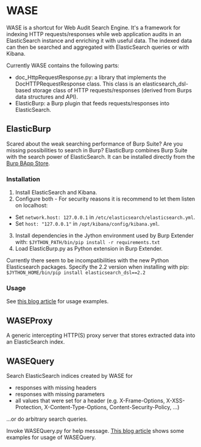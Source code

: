 # WASE

WASE is a shortcut for Web Audit Search Engine. It's a framework for indexing HTTP requests/responses while web
application audits in an ElasticSearch instance and enriching it with useful data. The indexed data can then be searched
and aggregated with ElasticSearch queries or with Kibana.

Currently WASE contains the following parts:

* doc\_HttpRequestResponse.py: a library that implements the DocHTTPRequestResponse class. This class is an
  elasticsearch\_dsl-based storage class of HTTP requests/responses (derived from Burps data structures and API).
* ElasticBurp: a Burp plugin that feeds requests/responses into ElasticSearch.

## ElasticBurp

Scared about the weak searching performance of Burp Suite? Are you missing possibilities to search in Burp? ElasticBurp
combines Burp Suite with the search power of ElasticSearch. It can be installed directly from the [Burp BApp
Store](https://portswigger.net/bappstore/ShowBappDetails.aspx?uuid=67f5c31f93d04ad3a3b0a1808b3648fa).


### Installation

1. Install ElasticSearch and Kibana.
2. Configure both - For security reasons it is recommend to let them listen on localhost:
  * Set `network.host: 127.0.0.1` in `/etc/elasticsearch/elasticsearch.yml`.
  * Set `host: "127.0.0.1"` in `/opt/kibana/config/kibana.yml`.
3. Install dependencies in the Jython environment used by Burp Extender with: `$JYTHON_PATH/bin/pip install -r
   requirements.txt`
4. Load ElasticBurp.py as Python extension in Burp Extender.

Currently there seem to be incompatibilities with the new Python Elasticsearch packages. Specify the 2.2 version when installing
with pip: `$JYTHON_HOME/bin/pip install elasticsearch_dsl==2.2`

### Usage

See [this blog article](https://patzke.org/an-introduction-to-wase-and-elasticburp.html) for usage examples.

## WASEProxy

A generic intercepting HTTP(S) proxy server that stores extracted data into an ElasticSearch index.

## WASEQuery

Search ElasticSearch indices created by WASE for

* responses with missing headers
* responses with missing parameters
* all values that were set for a header (e.g. X-Frame-Options, X-XSS-Protection, X-Content-Type-Options, Content-Security-Policy, ...)

...or do arbitrary search queries.

Invoke WASEQuery.py for help message. [This blog
article](https://patzke.org/analyzing-web-application-test-data-with-wasequery.html) shows some examples for usage of
WASEQuery.
